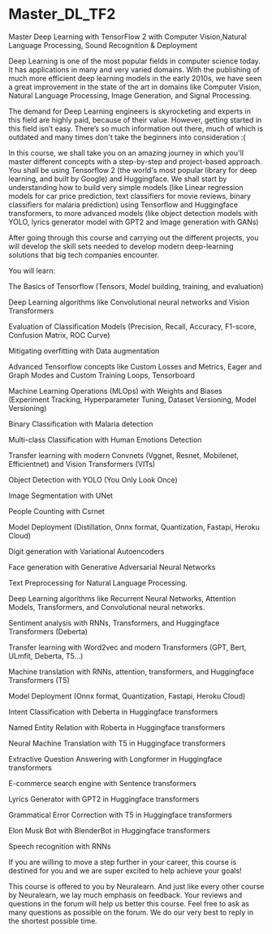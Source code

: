 # Master_DL_TF2
Master Deep Learning with TensorFlow 2 with Computer Vision,Natural Language Processing, Sound Recognition &amp; Deployment

Deep Learning is one of the most popular fields in computer science today. It has applications in many and very varied domains. With the publishing of much more efficient deep learning models in the early 2010s, we have seen a great improvement in the state of the art in domains like Computer Vision, Natural Language Processing, Image Generation, and Signal Processing.

The demand for Deep Learning engineers is skyrocketing and experts in this field are highly paid, because of their value. However, getting started in this field isn’t easy. There’s so much information out there, much of which is outdated and many times don't take the beginners into consideration :(

In this course, we shall take you on an amazing journey in which you'll master different concepts with a step-by-step and project-based approach. You shall be using Tensorflow 2 (the world's most popular library for deep learning, and built by Google) and Huggingface. We shall start by understanding how to build very simple models (like Linear regression models for car price prediction, text classifiers for movie reviews, binary classifiers for malaria prediction) using Tensorflow and Huggingface transformers, to more advanced models (like object detection models with YOLO, lyrics generator model with GPT2 and Image generation with GANs)

After going through this course and carrying out the different projects, you will develop the skill sets needed to develop modern deep-learning solutions that big tech companies encounter.



You will learn:

The Basics of Tensorflow (Tensors, Model building, training, and evaluation)

Deep Learning algorithms like Convolutional neural networks and Vision Transformers

Evaluation of Classification Models (Precision, Recall, Accuracy, F1-score, Confusion Matrix, ROC Curve)

Mitigating overfitting with Data augmentation

Advanced Tensorflow concepts like Custom Losses and Metrics, Eager and Graph Modes and Custom Training Loops, Tensorboard

Machine Learning Operations (MLOps) with Weights and Biases (Experiment Tracking, Hyperparameter Tuning, Dataset Versioning, Model Versioning)

Binary Classification with Malaria detection

Multi-class Classification with Human Emotions Detection

Transfer learning with modern Convnets (Vggnet, Resnet, Mobilenet, Efficientnet) and Vision Transformers (VITs)

Object Detection with YOLO (You Only Look Once)

Image Segmentation with UNet

People Counting with Csrnet

Model Deployment (Distillation, Onnx format, Quantization, Fastapi, Heroku Cloud)

Digit generation with Variational Autoencoders

Face generation with Generative Adversarial Neural Networks

Text Preprocessing for Natural Language Processing.

Deep Learning algorithms like Recurrent Neural Networks, Attention Models, Transformers, and Convolutional neural networks.

Sentiment analysis with RNNs, Transformers, and Huggingface Transformers (Deberta)

Transfer learning with Word2vec and modern Transformers (GPT, Bert, ULmfit, Deberta, T5...)

Machine translation with RNNs, attention, transformers, and Huggingface Transformers (T5)

Model Deployment (Onnx format, Quantization, Fastapi, Heroku Cloud)

Intent Classification with Deberta in Huggingface transformers

Named Entity Relation with Roberta in Huggingface transformers

Neural Machine Translation with T5 in Huggingface transformers

Extractive Question Answering with Longformer in Huggingface transformers

E-commerce search engine with Sentence transformers

Lyrics Generator with GPT2 in Huggingface transformers

Grammatical Error Correction with T5 in Huggingface transformers

Elon Musk Bot with BlenderBot in Huggingface transformers

Speech recognition with RNNs

If you are willing to move a step further in your career, this course is destined for you and we are super excited to help achieve your goals!

This course is offered to you by Neuralearn. And just like every other course by Neuralearn, we lay much emphasis on feedback. Your reviews and questions in the forum will help us better this course. Feel free to ask as many questions as possible on the forum. We do our very best to reply in the shortest possible time.


